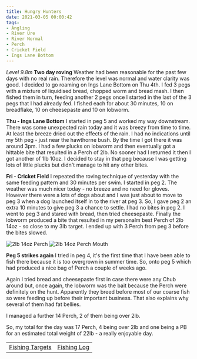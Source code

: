 ```yaml
---
title: Hungry Hunters
date: 2021-03-05 00:00:42
tags:
- Angling
- River Ure
- River Normal
- Perch
- Cricket Field
- Ings Lane Bottom
---
```

*Level 9.8m*
**Two day roving**
Weather had been reasonable for the past few days with no real rain. Therefore the level was normal and water clarity was good. I decided to go roaming on Ings Lane Bottom on Thu 4th. I fed 3 pegs with a mixture of liquidised bread, chopped worm and bread mash. I then fished them in turn, feeding another 2 pegs once I started in the last of the 3 pegs that I had already fed. I fished each for about 30 minutes, 10 on breadflake, 10 on cheesepaste and 10 on lobworm.

**Thu - Ings Lane Bottom**
I started in peg 5 and worked my way downstream. There was some unexpected rain today and it was breezy from time to time. At least the breeze dried out the effects of the rain. I had no indications until my 5th peg - just near the hawthorne bush. By the time I got there it was around 3pm. I had a few plucks on lobworm and then eventually got a hittable bite that resulted in a Perch of 2lb. No sooner had I returned it then I got another of 1lb 10oz. I decided to stay in that peg because I was getting lots of little plucks but didn't manage to hit any other bites.

**Fri - Cricket Field**
I repeated the roving technique of yesterday with the same feeding pattern and 30 minutes per swim. I started in peg 2. The weather was much nicer today - no breeze and no need for gloves. However there were a lots of dogs about and I was just about to move to peg 3 when a dog launched itself in to the river at peg 3. So, I gave peg 2 an extra 10 minutes to give peg 3 a chance to settle. I had no bites in peg 2. I went to peg 3 and stared with bread, then tried cheesepaste. Finally the lobworm produced a bite that resulted in my personalm best Perch of 2lb 14oz - so close to my 3lb target. I ended up with 3 Perch from peg 3 before the bites slowed. 

![2lb 14oz Perch](/images/2021-03-05/2lb14ozPerch.jpg)
![2lb 14oz Perch Mouth](/images/2021-03-05/2lb14ozPerchMouth.jpg)

**Peg 5 strikes again**
I tried in peg 4, it's the first time that I have been able to fish there because it is too overgrown in summer time. So, onto peg 5 which had produced a nice bag of Perch a couple of weeks ago.

Again I tried bread and cheesepaste first in case there were any Chub around but, once again, the lobworm was the bait because the Perch were definitely on the hunt. Apparently they breed before most of our coarse fish so were feeding up before their important business. That also explains why several of them had fat bellies.

I managed a further 14 Perch, 2 of them being over 2lb. 

So, my total for the day was 17 Perch, 4 being over 2lb and one being a PB for an estimated total weight of 22lb - a really enjoyable day.

|||
|---------|------|
|<a href="/2020/07/Fishing-Targets/">Fishing Targets</a>|<a href="/2020/08/Fishing-Log/">Fishing Log</a>|
